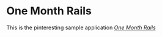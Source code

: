 # One Month Rails

This is the pinteresting sample application
[*One Month Rails*](htto://onemonthrails.com)